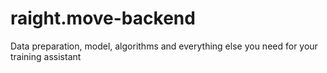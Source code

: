 # raight.move-backend
Data preparation, model, algorithms and everything else you need for your training assistant
